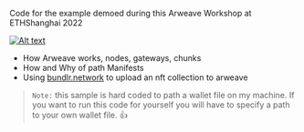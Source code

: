 Code for the example demoed during this Arweave Workshop at ETHShanghai 2022

[![Alt text](https://img.youtube.com/vi/TMzKoxpf_GU/0.jpg)](https://www.youtube.com/watch?v=TMzKoxpf_GU)

* How Arweave works, nodes, gateways, chunks
* How and Why of path Manifests
* Using [bundlr.network](https://bundlr.network) to upload an nft collection to arweave

> `Note:` this sample is hard coded to path a wallet file on my machine. If you want to run this code for yourself you will have to specify a path to your own wallet file. 👍
